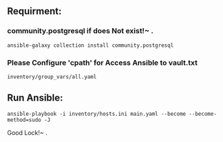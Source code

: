 ## Requirment:
### community.postgresql if does Not exist!~ .
```
ansible-galaxy collection install community.postgresql
``` 
### Please Configure 'cpath' for Access Ansible to vault.txt
```
inventory/group_vars/all.yaml 
```

## Run Ansible:
```
ansible-playbook -i inventory/hosts.ini main.yaml --become --become-method=sudo -J
```

Good Lock!~ .